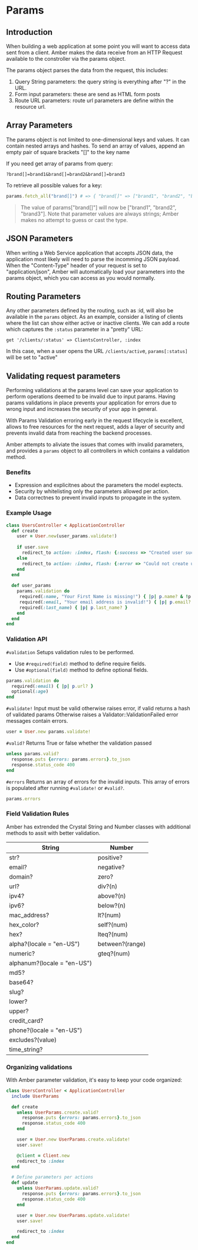 # Params

## Introduction

When building a web application at some point you will want to access data sent from a client. Amber makes the data receive from an HTTP Request available to the constroller via the params object. 

The params object parses the data from the request, this includes:

1. Query String parameters: the query string is everything after "?" in the URL. 
2. Form input parameters: these are send as HTML form posts
3. Route URL parameters: route url parameters are define within the resource url.

## Array Parameters

The params object is not limited to one-dimensional keys and values. It can contain nested arrays and hashes. To send an array of values, append an empty pair of square brackets "[]" to the key name

If you need get array of params from query:

```text
?brand[]=brand1&brand[]=brand2&brand[]=brand3
```

To retrieve all possible values for a key:

```ruby
params.fetch_all("brand[]") # => { "brand[]" => ["brand1", "brand2", "brand3"] }
```
> The value of params["brand[]"] will now be ["brand1", "brand2", "brand3"]. Note that parameter values are always strings; Amber makes no attempt to guess or cast the type.

## JSON Parameters

When writing a Web Service application that accepts JSON data, the application most likely will need to parse the incomming JSON payload. When the "Content-Type" header of your request is set to "application/json", Amber will automatically load your parameters into the params object, which you can access as you would normally.

## Routing Parameters

Any other parameters defined by the routing, such as :id, will also be available in the `params` object. As an example, consider a listing of clients where the list can show either active or inactive clients. We can add a route which captures the `:status` parameter in a "pretty" URL:

```crystal
get '/clients/:status' => ClientsController, :index
```

In this case, when a user opens the URL `/clients/activ`e, `params[:status]` will be set to "active"

## Validating request parameters

Performing validations at the params level can save your application to perform operations deemed to be invalid due to input params. Having params validations in place prevents your application for errors due to wrong input and increases the security of your app in general.

With Params Validation erroring early in the request lifecycle is excellent, allows to free resources for the next request, adds a layer of security and prevents invalid data from reaching the backend processes.

Amber attempts to aliviate the issues that comes with invalid parameters, and  provides a `params` object to all controllers in which contains a validation method.

### Benefits

- Expression and explicitnes about the parameters the model exptects.
- Security by whitelisting only the parameters allowed per action.
- Data correctnes to prevent invalid inputs to propagate in the system.

### Example Usage

```ruby
class UsersController < ApplicationController
  def create
    user = User.new(user_params.validate!)
    
    if user.save
      redirect_to action: :index, flash: {:success => "Created user successfully!"}
    else
      redirect_to action: :index, flash: {:error => "Could not create user!"}
    end
  end
  
  def user_params
    params.validation do
     required(:name, "Your First Name is missing!") { |p| p.name? & !p.name.empty? }
     required(:email, "Your email address is invalid!") { |p| p.email? & p.size.between? 1..10 }
     required(:last_name) { |p| p.last_name? }
    end
  end
end
```

### Validation API

`#validation` Setups validation rules to be performed.

- Use `#required(field)` method to define require fields.
- Use `#optional(field)` method to define optional fields.

```ruby
params.validation do
  required(:email) { |p| p.url? }
  optional(:age)
end
```

`#validate!` Input must be valid otherwise raises error, if valid returns a hash of validated params Otherwise raises a Validator::ValidationFailed error messages contain errors.

```ruby
user = User.new params.validate!
```

`#valid?` Returns True or false whether the validation passed

```ruby
unless params.valid?
  response.puts {errors: params.errors}.to_json
  response.status_code 400
end
```

`#errors` Returns an array of errors for the invalid inputs. This array of errors is populated after running `#validate!` or `#valid?`.

```ruby
params.errors
```

### Field Validation Rules

Amber has extrended the Crystal String and Number classes with additional methods to assit with better validation.

| String                      | Number          |
|-----------------------------|-----------------|
| str?                        | positive?       |
| email?                      | negative?       |
| domain?                     | zero?           |
| url?                        | div?(n)         |
| ipv4?                       | above?(n)       |
| ipv6?                       | below?(n)       |
| mac_address?                | lt?(num)        |
| hex_color?                  | self?(num)      |
| hex?                        | lteq?(num)      |
| alpha?(locale = "en-US")    | between?(range) |
| numeric?                    | gteq?(num)      |
| alphanum?(locale = "en-US") |                 |
| md5?                        |                 |
| base64?                     |                 |
| slug?                       |                 |
| lower?                      |                 |
| upper?                      |                 |
| credit_card?                |                 |
| phone?(locale = "en-US")    |                 |
| excludes?(value)            |                 |
| time_string?                |                 |

### Organizing validations

With Amber parameter validation, it's easy to keep your code organized:

```ruby
class UsersController < ApplicationController
  include UserParams

  def create
    unless UserParams.create.valid?
      response.puts {errors: params.errors}.to_json
      response.status_code 400
    end

    user = User.new UserParams.create.validate!
    user.save!

    @client = Client.new
    redirect_to :index
  end

  # Define parameters per actions
  def update
    unless UserParams.update.valid?
      response.puts {errors: params.errors}.to_json
      response.status_code 400
    end

    user = User.new UserParams.update.validate!
    user.save!

    redirect_to :index
  end
end
```

